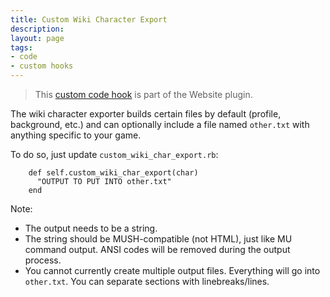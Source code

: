 ```yaml
---
title: Custom Wiki Character Export
description: 
layout: page
tags:
- code
- custom hooks
---
```


> This [custom code hook](/tutorials/code/custom-hooks.html) is part of the Website plugin.


The wiki character exporter builds certain files by default (profile, background, etc.) and can optionally include a file named `other.txt` with anything specific to your game.

To do so, just update `custom_wiki_char_export.rb`:

```
    def self.custom_wiki_char_export(char)
      "OUTPUT TO PUT INTO other.txt"
    end
```

Note:

* The output needs to be a string.
* The string should be MUSH-compatible (not HTML), just like MU command output. ANSI codes will be removed during the output process.
* You cannot currently create multiple output files. Everything will go into `other.txt`. You can separate sections with linebreaks/lines.
